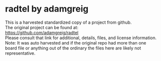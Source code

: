 
# radtel by adamgreig  
This is a harvested standardized copy of a project from github.  
The original project can be found at:  
https://github.com/adamgreig/radtel  
Please consult that link for additional, details, files, and license information.  
Note: It was auto harvested and if the original repo had more than one board file or anything out of the ordinary the files here are likely not representative.  
    